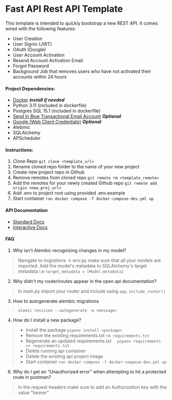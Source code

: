 # Fast API Rest API Template

This template is intended to quickly bootstrap a new REST API. It comes wired with the following features:

* User Creation
* User Signin (JWT)
* OAuth (Google)
* User Account Activation
* Resend Account Activation Email
* Forgot Password
* Background Job that removes users who have not activated their accounts within 24 hours


#### Project Dependencies:
* [Docker](https://www.docker.com/products/docker-desktop/) **_install if needed_**
* Python 3.11 (included in dockerfile)
* Postgres SQL 15.1 (included in dockerfile)
* [Send In Blue Transactional Email Account](https://account-app.sendinblue.com/account/login) **_Optional_**
* [Google (Web Client Credentials)](https://console.developers.google.com/apis) **_Optional_**
* Alebmic 
* SQLAlchemy
* APScheduler


#### Instructions:
1. Clone Repo
`git clone <template_url>`
2. Rename cloned repo folder to the name of your new project
3. Create new project repo in Github
4. Remove remotes from cloned repo
`git remote rm <template_remote>`
5. Add the remotes for your newly created Github repo
`git remote add origin <new_proj_url>`
6. Add .env to project root using provided .env.example
7. Start container
`run docker compose -f docker-compose-dev.yml up`

#### API Documentation

* <a href=http://localhost:3000/redoc target="_blank">Standard Docs</a>
* <a href=http://localhost:3000/docs target="_blank">Interactive Docs</a>

#### FAQ

1. Why isn't Alembic recognizing changes in my model?
> Navigate to migrations -> env.py make sure that all your models are imported. Add the model's metadata to SQLAlchemy's target metadata i.e 
`target_metadata = [Model.metadata]`

2. Why didn't my router/routes appear in the open api documentation?
> In main.py import your router and include using `app.include_router()`

3. How to autogenerate alembic migrations
> `alemic revision --autogenerate -m <message>`

4. How do I install a new package?
> * Install the package `pipenv install <package>`
> * Remove the existing requirements.txt `rm requirements.txt`
> * Regenerate an updated requirements.txt `  pipenv requirements >> requirements.txt`
> * Delete running api container
> * Delete the existing api project image
> * Start container `run docker compose -f docker-compose-dev.yml up`

6. Why do I get an "Unauthorized error" when attempting to hit a protected route in postman?

>In the request headers make sure to add an Authorization key with the value "bearer"